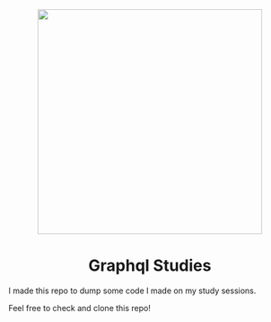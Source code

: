 <div align="center">
  <img src="https://user-images.githubusercontent.com/57734796/89495998-d9a53700-d78f-11ea-9dd7-ba64aca6cceb.png" width="400"/>
  <h1>Graphql Studies</h1>
</div>

I made this repo to dump some code I made on my study sessions.

Feel free to check and clone this repo!
